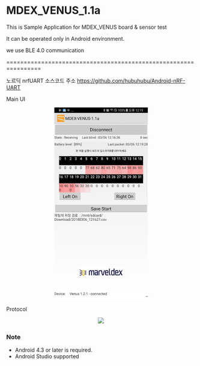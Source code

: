 # MDEX_VENUS_1.1a

This is Sample Application for MDEX_VENUS board & sensor test

It can be operated only in Android environment.

we use BLE 4.0 communication

================================================================

노르딕 nrfUART 소스코드 주소
https://github.com/hubuhubu/Android-nRF-UART

Main UI 
<div align = "center">
<img src="https://github.com/Marveldex/MDEX_VENUS_1.1a/blob/master/Img/MainUI.png" />
</div>


Protocol
<div align = "center">
<img src="https://github.com/Marveldex/MDEX_SEAR_31a0/blob/master/Image/protocol.png" />
</div>



### Note
- Android 4.3 or later is required.
- Android Studio supported 
